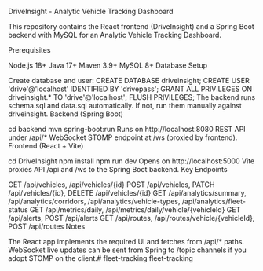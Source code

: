 DriveInsight - Analytic Vehicle Tracking Dashboard

This repository contains the React frontend (DriveInsight) and a Spring Boot backend with MySQL for an Analytic Vehicle Tracking Dashboard.

Prerequisites

Node.js 18+
Java 17+
Maven 3.9+
MySQL 8+
Database Setup

Create database and user:
CREATE DATABASE driveinsight;
CREATE USER 'drive'@'localhost' IDENTIFIED BY 'drivepass';
GRANT ALL PRIVILEGES ON driveinsight.* TO 'drive'@'localhost';
FLUSH PRIVILEGES;
The backend runs schema.sql and data.sql automatically. If not, run them manually against driveinsight.
Backend (Spring Boot)

cd backend
mvn spring-boot:run
Runs on http://localhost:8080
REST API under /api/*
WebSocket STOMP endpoint at /ws (proxied by frontend).
Frontend (React + Vite)

cd DriveInsight
npm install
npm run dev
Opens on http://localhost:5000
Vite proxies API /api and /ws to the Spring Boot backend.
Key Endpoints

GET /api/vehicles, /api/vehicles/{id}
POST /api/vehicles, PATCH /api/vehicles/{id}, DELETE /api/vehicles/{id}
GET /api/analytics/summary, /api/analytics/corridors, /api/analytics/vehicle-types, /api/analytics/fleet-status
GET /api/metrics/daily, /api/metrics/daily/vehicle/{vehicleId}
GET /api/alerts, POST /api/alerts
GET /api/routes, /api/routes/vehicle/{vehicleId}, POST /api/routes
Notes

The React app implements the required UI and fetches from /api/* paths.
WebSocket live updates can be sent from Spring to /topic channels if you adopt STOMP on the client.# fleet-tracking
fleet-tracking
